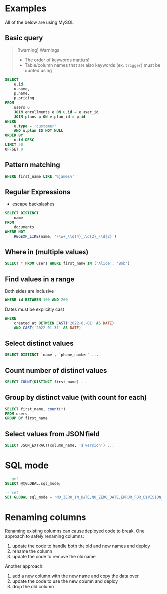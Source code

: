 # Examples

All of the below are using MySQL

## Basic query

> [!warning] Warnings
> - The order of keywords matters!
> - Table/column names that are also keywords (ex. `trigger`) must be quoted using `

```sql
SELECT
	u.id,
	u.name,
	p.name,
	p.pricing
FROM
	users u
	JOIN enrollments e ON u.id = e.user_id
	JOIN plans p ON e.plan_id = p.id
WHERE
    u.type = 'customer'
    AND u.plan IS NOT NULL
ORDER BY
	u.id DESC
LIMIT 50
OFFSET 0
```

## Pattern matching

```sql
WHERE first_name LIKE '%james%'
```

## Regular Expressions

- escape backslashes

```sql
SELECT DISTINCT
	name
FROM
	documents
WHERE NOT
	REGEXP_LIKE(name, '\\w+_\\d{4}_\\d{2}_\\d{2}')
```

## Where in (multiple values)

```sql
SELECT * FROM users WHERE first_name IN ('Alice', 'Bob')
```

## Find values in a range

Both sides are inclusive

```sql
WHERE id BETWEEN 100 AND 200
```

Dates must be explicitly cast

```sql
WHERE
	created_at BETWEEN CAST('2022-01-01' AS DATE)
	AND CAST('2022-01-31' AS DATE)
```

## Select distinct values

```sql
SELECT DISTINCT `name`, `phone_number` ...
```

## Count number of distinct values

```sql
SELECT COUNT(DISTINCT first_name) ...
```

## Group by distinct value (with count for each)

```sql
SELECT first_name, count(*)
FROM users
GROUP BY first_name
```

## Select values from JSON field

```sql
SELECT JSON_EXTRACT(column_name, '$.version') ...
```

# SQL mode

```sql
-- get
SELECT @@GLOBAL.sql_mode;

-- set
SET GLOBAL sql_mode = 'NO_ZERO_IN_DATE,NO_ZERO_DATE,ERROR_FOR_DIVISION_BY_ZERO,NO_ENGINE_SUBSTITUTION';
```

# Renaming columns

Renaming existing columns can cause deployed code to break. One approach to safely renaming columns:

1. update the code to handle both the old and new names and deploy
2. rename the column
3. update the code to remove the old name

Another approach:

1. add a new column with the new name and copy the data over
2. update the code to use the new column and deploy
3. drop the old column
